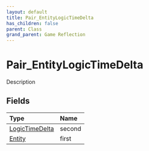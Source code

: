 ```yaml
---
layout: default
title: Pair_EntityLogicTimeDelta
has_children: false
parent: Class
grand_parent: Game Reflection
---
```

# Pair_EntityLogicTimeDelta
Description 

## Fields

| Type | Name |
|:-------------|:--------------|
| [LogicTimeDelta](/docs/game-reflection/classes/logic_time_delta) | second |
| [Entity](/docs/game-reflection/classes/entity) | first |

